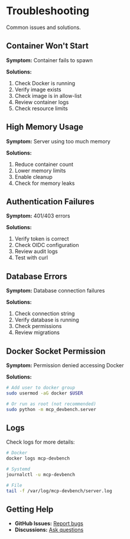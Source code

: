 # Troubleshooting

Common issues and solutions.

## Container Won't Start

**Symptom:** Container fails to spawn

**Solutions:**
1. Check Docker is running
2. Verify image exists
3. Check image is in allow-list
4. Review container logs
5. Check resource limits

## High Memory Usage

**Symptom:** Server using too much memory

**Solutions:**
1. Reduce container count
2. Lower memory limits
3. Enable cleanup
4. Check for memory leaks

## Authentication Failures

**Symptom:** 401/403 errors

**Solutions:**
1. Verify token is correct
2. Check OIDC configuration
3. Review audit logs
4. Test with curl

## Database Errors

**Symptom:** Database connection failures

**Solutions:**
1. Check connection string
2. Verify database is running
3. Check permissions
4. Review migrations

## Docker Socket Permission

**Symptom:** Permission denied accessing Docker

**Solutions:**
```bash
# Add user to docker group
sudo usermod -aG docker $USER

# Or run as root (not recommended)
sudo python -m mcp_devbench.server
```

## Logs

Check logs for more details:

```bash
# Docker
docker logs mcp-devbench

# Systemd
journalctl -u mcp-devbench

# File
tail -f /var/log/mcp-devbench/server.log
```

## Getting Help

- **GitHub Issues:** [Report bugs](https://github.com/pvliesdonk/mcp-devbench/issues)
- **Discussions:** [Ask questions](https://github.com/pvliesdonk/mcp-devbench/discussions)
